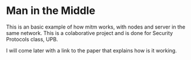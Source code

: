 # Man in the Middle

This is an basic example of how mitm works, with nodes and server in the same
network. This is a colaborative project and is done for Security Protocols
class, UPB.

I will come later with a link to the paper that explains how is it working.
